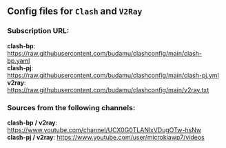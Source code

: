 ## Config files for `Clash` and `V2Ray`

### Subscription URL:

**clash-bp**: <https://raw.githubusercontent.com/budamu/clashconfig/main/clash-bp.yaml><br>
**clash-pj**: <https://raw.githubusercontent.com/budamu/clashconfig/main/clash-pj.yml><br>
**v2ray**: <https://raw.githubusercontent.com/budamu/clashconfig/main/v2ray.txt>

### Sources from the following channels:
**clash-bp / v2ray**: <https://www.youtube.com/channel/UCX0G0TLANlxVDugOTw-hsNw><br>
**clash-pj / v2ray**: <https://www.youtube.com/user/microkiawp7/videos>
